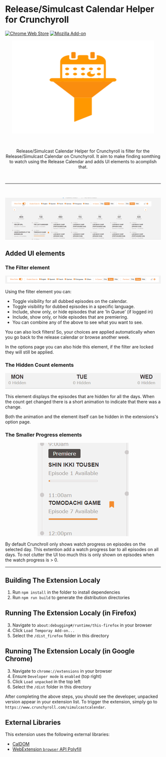 # Release/Simulcast Calendar Helper for Crunchyroll

[![Chrome Web Store](https://img.shields.io/chrome-web-store/v/epkclcbkefpikbpopcpjjlbajhnglged?color=orange&label=Chrome%20Extension&logo=Google%20Chrome&logoColor=orange&style=flat-square)](https://chrome.google.com/webstore/detail/epkclcbkefpikbpopcpjjlbajhnglged)
[![Mozilla Add-on](https://img.shields.io/amo/v/release-calendar-filter-for-cr?color=orange&label=Firefox%20Addon&logo=Firefox&logoColor=orange&style=flat-square)](https://addons.mozilla.org/en-US/firefox/addon/release-calendar-filter-for-cr/)

<p align="center">
  <img width="460" height="300" alt="Logo; A calendar going through a filter cone" src="/promo/icon.svg?raw=true&sanitize=true">
</p>

<br/>
<p align="center">Release/Simulcast Calendar Helper for Crunchyroll is filter for the Release/Simulcast Calendar on Crunchyroll. It aim to make finding somthing to watch using the Release Calendar and adds UI elements to acomplish that. </p>
<br>
<hr>
<br>

<p align="center">
  <img alt="Logo; A calendar going through a filter cone" src="promo/GIFs/Overview.gif">
</p>

## Added UI elements

### The Filter element

<p align="center">
  <img alt="PNG of the filter" src="promo/filter.png">
</p>

Using the filter element you can:

- Toggle visibility for all dubbed episodes on the calendar.
- Toggle visibility for dubbed episodes in a specific language.
- Include, show only, or hide episodes that are 'In Queue' (if logged in)
- Include, show only, or hide episodes that are premiering.
- You can combine any of the above to see what you want to see.

You can also lock filters! So, your choices are applied automatically when you go back to the release calendar or browse another week.

In the options page you can also hide this element, if the filter are locked they will still be applied.

### The Hidden Count elements

<p align="center">
  <img alt="GIF of some hidden count elements chaging" src="promo/GIFs/HiddenCount.gif">
</p>

This element displays the episodes that are hidden for all the days. When the count get changed there is a short animation to indicate that there was a change.

Both the animation and the element itself can be hidden in the extensions's option page.

### The Smaller Progress elements

<p align="center">
  <img alt="PNG of some hidden count elements changing" src="promo/small_progress.png">
</p>

By default Crunchroll only shows watch progress on episodes on the selected day. This extention add a watch progress bar to all episodes on all days. To not clutter the UI too much this is only shown on episodes when the watch progress is > 0.

---

## Building The Extension Localy

1. Run `npm install` in the folder to install dependencies
2. Run `npm run build` to generate the distribution directories

## Running The Extension Localy (in Firefox)

3. Navigate to `about:debugging#/runtime/this-firefox` in your browser
4. Click `Load Temporay Add-on...`
5. Select the `/dist_firefox` folder in this directory

## Running The Extension Localy (in Google Chrome)

3. Navigate to `chrome://extensions` in your browser
4. Ensure `Developer mode` is `enabled` (top right)
5. Click `Load unpacked` in the top left
6. Select the `/dist` folder in this directory

After completing the above steps, you should see the developer, unpacked version appear in your extension list. To trigger the extension, simply go to `https://www.crunchyroll.com/simulcastcalendar`.

## External Libraries

This extension uses the following external libraries:

- [CalDOM](https://github.com/dumijay/CalDOM/)
- [WebExtension `browser` API Polyfill](https://github.com/mozilla/webextension-polyfill/)
